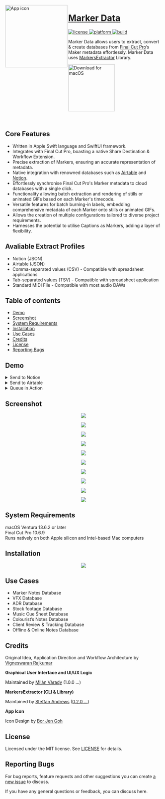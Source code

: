 <a href="https://github.com/TheAcharya/MarkerData"><img src="assets/marker_data_app_icon.png" width="200" alt="App icon" align="left"/>

<div>
<h1>Marker Data</h1>
<!-- license -->
<a href="https://github.com/TheAcharya/MarkerData/blob/main/LICENSE">
<img src="http://img.shields.io/badge/license-MIT-lightgrey.svg?style=flat" alt="license"/>
</a>
<!-- platform -->
<a href="https://github.com/TheAcharya/MarkerData">
<img src="https://img.shields.io/badge/platform-macOS-lightgrey.svg?style=flat" alt="platform"/>
</a>
<!-- build -->
<a href="https://github.com/TheAcharya/MarkerData/actions/workflows/build.yml">
<img src="https://github.com/TheAcharya/MarkerData/actions/workflows/build.yml/badge.svg" alt="build"/>
</a>
<p>
<p>Marker Data allows users to extract, convert & create databases from <a href="https://www.apple.com/final-cut-pro/“ target=”_blank">Final Cut Pro</a>’s Maker metadata effortlessly. Marker Data uses <a href="https://github.com/TheAcharya/MarkersExtractor" target="_blank">MarkersExtractor</a> Library.</p>

<a href="https://github.com/TheAcharya/MarkerData/releases"><img src="assets/macos_badge_noborder.png" width="150" alt="Download for macOS"/></a>

<br>
</div>

## Core Features

- Written in Apple Swift language and SwiftUI framework.
- Integrates with Final Cut Pro, boasting a native Share Destination & Workflow Extension.
- Precise extraction of Markers, ensuring an accurate representation of metadata.
- Native integration with renowned databases such as [Airtable](https://www.airtable.com) and [Notion](https://www.notion.so).
- Effortlessly synchronise Final Cut Pro's Marker metadata to cloud databases with a single click.
- Functionality allowing batch extraction and rendering of stills or animated GIFs based on each Marker's timecode.
- Versatile features for batch burning-in labels, embedding comprehensive metadata of each Marker onto stills or animated GIFs.
- Allows the creation of multiple configurations tailored to diverse project requirements.
- Harnesses the potential to utilise Captions as Markers, adding a layer of flexibility.

## Avaliable Extract Profiles

- Notion (JSON)
- Airtable (JSON)
- Comma-separated values (CSV) - Compatible with spreadsheet applications
- Tab-separated values (TSV) - Compatible with spreadsheet application
- Standard MIDI File - Compatible with most audio DAWs

## Table of contents
- [Demo](#demo)
- [Screenshot](#screenshot)
- [System Requirements](#system-requirements)
- [Installation](#installation)
- [Use Cases](#use-cases)
- [Credits](#Credits)
- [License](#License)
- [Reporting Bugs](#reporting-bugs)

## Demo

<details><summary>Send to Notion</summary>
<p>
<p align="center"> <img src="https://github.com/TheAcharya/MarkerData-Website/blob/main/docs/assets/md-send-to-notion-03.gif?raw=true"> </p>
</p>
</details>

<details><summary>Send to Airtable</summary>
<p>
<p align="center"> <img src="https://github.com/TheAcharya/MarkerData-Website/blob/main/docs/assets/md-send-to-airtable-03.gif?raw=true"> </p>
</p>
</details>

<details><summary>Queue in Action</summary>
<p>
<p align="center"> <img src="https://github.com/TheAcharya/MarkerData-Website/blob/main/docs/assets/md-queue-01.gif?raw=true"> </p>
</p>
</details>

## Screenshot

<p align="center"> <img src="https://github.com/TheAcharya/MarkerData-Website/blob/main/docs/assets/md-main-share.png?raw=true"> </p>

<p align="center"> <img src="https://github.com/TheAcharya/MarkerData-Website/blob/main/docs/assets/md-queue.png?raw=true"> </p>

<p align="center"> <img src="https://github.com/TheAcharya/MarkerData-Website/blob/main/docs/assets/md-general-settings.png?raw=true"> </p>

<p align="center"> <img src="https://github.com/TheAcharya/MarkerData-Website/blob/main/docs/assets/md-image-settings.png?raw=true"> </p>

<p align="center"> <img src="https://github.com/TheAcharya/MarkerData-Website/blob/main/docs/assets/md-label-settings.png?raw=true"> </p>

<p align="center"> <img src="https://github.com/TheAcharya/MarkerData-Website/blob/main/docs/assets/md-label-overlays-settings.png?raw=true"> </p>

<p align="center"> <img src="https://github.com/TheAcharya/MarkerData-Website/blob/main/docs/assets/md-configuration-settings.png?raw=true"> </p>

<p align="center"> <img src="https://github.com/TheAcharya/MarkerData-Website/blob/main/docs/assets/md-database-settings.png?raw=true"> </p>

<p align="center"> <img src="https://github.com/TheAcharya/MarkerData-Website/blob/main/docs/assets/md-workflow-extension-extract.png?raw=true"> </p>

<p align="center"> <img src="https://github.com/TheAcharya/MarkerData-Website/blob/main/docs/assets/md-workflow-extension-roles.png?raw=true"> </p>

## System Requirements

macOS Ventura 13.6.2 or later <br> Final Cut Pro 10.6.9 <br> Runs natively on both Apple silicon and Intel-based Mac computers

## Installation

<p align="center"> <img src="https://github.com/TheAcharya/MarkerData-Website/blob/main/docs/assets/md-install.png?raw=true"> </p>

## Use Cases
- Marker Notes Database
- VFX Database
- ADR Database
- Stock footage Database
- Music Cue Sheet Database
- Colourist’s Notes Database
- Client Review & Tracking Database
- Offline & Online Notes Database

## Credits

Original Idea, Application Direction and Workflow Architecture by [Vigneswaran Rajkumar](https://twitter.com/IAmVigneswaran)

**Graphical User Interface and UI/UX Logic**

Maintained by [Milán Várady](https://github.com/milanvarady) (1.0.0 ...)

**MarkersExtractor (CLI & Library)**

Maintained by [Steffan Andrews](https://github.com/orchetect) ([0.2.0 ...](https://github.com/TheAcharya/MarkersExtractor))

**App Icon**

Icon Design by [Bor Jen Goh](https://www.artstation.com/borjengoh)

## License

Licensed under the MIT license. See [LICENSE](https://github.com/TheAcharya/MarkerData/blob/main/LICENSE) for details.

## Reporting Bugs

For bug reports, feature requests and other suggestions you can create [a new issue](https://github.com/TheAcharya/MarkerData/issues) to discuss.

If you have any general questions or feedback, you can discuss here.
